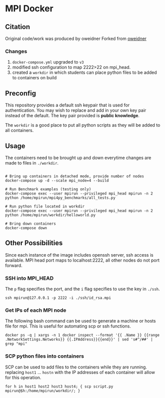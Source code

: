 # MPI Docker

## Citation

Original code/work was produced by oweidner
Forked from [oweidner](https://github.com/oweidner/docker.openmpi)

### Changes

1. `docker-compose.yml` upgraded to `v3`
2. modified ssh configuration to map 2222>22 on mpi_head.
3. created a `workdir` in which students can place python files to be added to containers on build

## Preconfig

This repository provides a default ssh keypair that is used for authentication. You may wish to replace and add in your own key pair instead of the default. The key pair provided is **public knowledge**.

The `workdir` is a good place to put all python scripts as they will be added to all containers.

## Usage

The containers need to be brought up and down everytime changes are made to files in `./workdir`.

```shell

# Bring up containers in detached mode, provide number of nodes
docker-compose up -d --scale mpi_node=4 --build

# Run Benchmark examples (testing only)
docker-compose exec --user mpirun --privileged mpi_head mpirun -n 2 python /home/mpirun/mpi4py_benchmarks/all_tests.py

# Run python file located in workdir
docker-compose exec --user mpirun --privileged mpi_head mpirun -n 2 python /home/mpirun/workdir/helloworld.py

# Bring down containers
docker-compose down
```

## Other Possibilities

Since each instance of the image includes openssh server, ssh access is available. MPI head port maps to localhost:2222, all other nodes do not port forward.

### SSH into MPI_HEAD

The `p` flag specifies the port, and the `i` flag specifies to use the key in `./ssh`.

```
ssh mpirun@127.0.0.1 -p 2222 -i ./ssh/id_rsa.mpi
```

### Get IPs of each MPI node

The following bash command can be used to generate a machine or hosts file for mpi. This is useful for automating scp or ssh functions.

```shell
docker ps -q | xargs -n 1 docker inspect --format '{{ .Name }} {{range .NetworkSettings.Networks}} {{.IPAddress}}{{end}}' | sed 's#^/##' | grep "mpi"
```

### SCP python files into containers

SCP can be used to add files to the containers while they are running. replacing `host1` ... `hostn` with the IP addresses of each container will allow for this operation.

```shell
for h in host1 host2 host3 host4; { scp script.py mpirun@$h:/home/mpirun/workdir/; }
```
